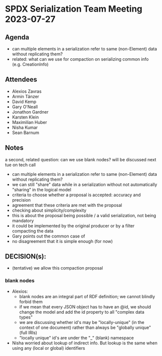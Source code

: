 # SPDX Serialization Team Meeting 2023-07-27

## Agenda
- can multiple elements in a serialization refer to same (non-Element) data without replicating them?
- related: what can we use for compaction on serializing common info (e.g. CreationInfo)

## Attendees
* Alexios Zavras
* Armin Tänzer
* David Kemp
* Gary O'Neall
* Jonathon Gardner
* Karsten Klein
* Maximilian Huber
* Nisha Kumar
* Sean Barnum

## Notes

a second, related question: can we use blank nodes? will be discussed next tue on tech call

- can multiple elements in a serialization refer to same (non-Element) data without replicating them?
- we can still "share" data while in a serialization without not automatically "sharing" in the logical model
- criteria to choose whether a proposal is accepted: accuracy and precision
- agreement that these criteria are met with the proposal
- checking about simplicity/complexity
- this is about the proposal being possible / a valid serialization,  not being mandatory
- it could be implemented by the original producer or by a filter compacting the data
- Gary points out the common case of 
- no disagreement that it is simple enough (for now)

## DECISION(s): 
- (tentative) we allow this compaction proposal

### blank nodes 

- Alexios:
  - blank nodes are an integral part of RDF definition; we cannot blindly forbid them
  - if we mean that every JSON object has to have an @id, we should change the model and add the id property to all "complex data types"
  - we are discussing whether id's may be "locally-unique" (in the context of one document) rather than always be "globally unique" (full IRIs)
  - "locally unique" id's are under the "_" (blank) namespace
- Nisha worried about lookup of indirect info. But lookup is the same when using any (local or global) identifiers
